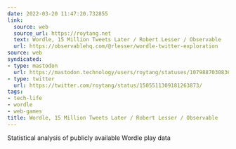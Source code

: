 ```yaml
---
date: 2022-03-20 11:47:20.732855
link:
  source: web
  source_url: https://roytang.net
  text: Wordle, 15 Million Tweets Later / Robert Lesser / Observable
  url: https://observablehq.com/@rlesser/wordle-twitter-exploration
source: web
syndicated:
- type: mastodon
  url: https://mastodon.technology/users/roytang/statuses/107988703083696780
- type: twitter
  url: https://twitter.com/roytang/status/1505511309181263873/
tags:
- tech-life
- wordle
- web-games
title: Wordle, 15 Million Tweets Later / Robert Lesser / Observable
---
```


Statistical analysis of publicly available Wordle play data